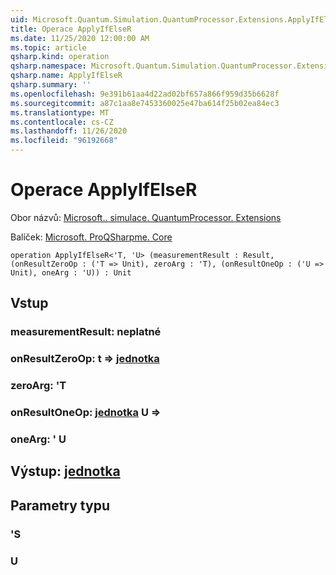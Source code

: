 ```yaml
---
uid: Microsoft.Quantum.Simulation.QuantumProcessor.Extensions.ApplyIfElseR
title: Operace ApplyIfElseR
ms.date: 11/25/2020 12:00:00 AM
ms.topic: article
qsharp.kind: operation
qsharp.namespace: Microsoft.Quantum.Simulation.QuantumProcessor.Extensions
qsharp.name: ApplyIfElseR
qsharp.summary: ''
ms.openlocfilehash: 9e391b61aa4d22ad02bf657a866f959d35b6628f
ms.sourcegitcommit: a87c1aa8e7453360025e47ba614f25b02ea84ec3
ms.translationtype: MT
ms.contentlocale: cs-CZ
ms.lasthandoff: 11/26/2020
ms.locfileid: "96192668"
---
```

# <a name="applyifelser-operation"></a>Operace ApplyIfElseR

Obor názvů: [Microsoft.. simulace. QuantumProcessor. Extensions](xref:Microsoft.Quantum.Simulation.QuantumProcessor.Extensions)

Balíček: [Microsoft. ProQSharpme. Core](https://nuget.org/packages/Microsoft.Quantum.QSharp.Core)




```qsharp
operation ApplyIfElseR<'T, 'U> (measurementResult : Result, (onResultZeroOp : ('T => Unit), zeroArg : 'T), (onResultOneOp : ('U => Unit), oneArg : 'U)) : Unit
```


## <a name="input"></a>Vstup

### <a name="measurementresult--__invalidresult__"></a>measurementResult: __neplatné <Result>__




### <a name="onresultzeroop--t--unit"></a>onResultZeroOp: t => [jednotka](xref:microsoft.quantum.lang-ref.unit) 




### <a name="zeroarg--t"></a>zeroArg: 'T




### <a name="onresultoneop--u--unit"></a>onResultOneOp: [jednotka](xref:microsoft.quantum.lang-ref.unit) U => 




### <a name="onearg--u"></a>oneArg: ' U





## <a name="output--unit"></a>Výstup: [jednotka](xref:microsoft.quantum.lang-ref.unit)



## <a name="type-parameters"></a>Parametry typu

### <a name="t"></a>'S


### <a name="u"></a>U

